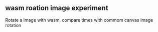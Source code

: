 ## wasm roation image experiment

Rotate a image with wasm, compare times with commom canvas image rotation
